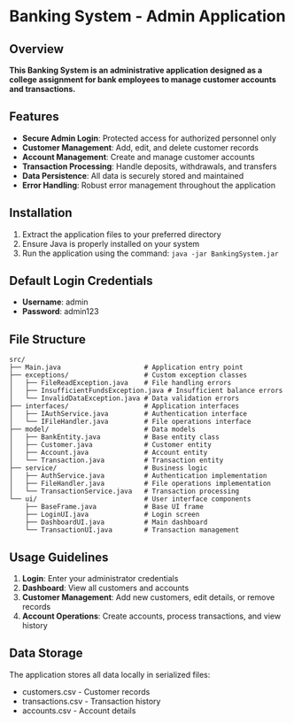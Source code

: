 # Banking System - Admin Application

## Overview
********This Banking System is an administrative application designed as a college assignment for bank employees to manage customer accounts and transactions.********
## Features
- **Secure Admin Login**: Protected access for authorized personnel only
- **Customer Management**: Add, edit, and delete customer records
- **Account Management**: Create and manage customer accounts
- **Transaction Processing**: Handle deposits, withdrawals, and transfers
- **Data Persistence**: All data is securely stored and maintained
- **Error Handling**: Robust error management throughout the application



## Installation
1. Extract the application files to your preferred directory
2. Ensure Java is properly installed on your system
3. Run the application using the command: `java -jar BankingSystem.jar`

## Default Login Credentials
- **Username**: admin
- **Password**: admin123

## File Structure
```
src/
├── Main.java                     # Application entry point
├── exceptions/                   # Custom exception classes
│   ├── FileReadException.java    # File handling errors
│   ├── InsufficientFundsException.java # Insufficient balance errors
│   └── InvalidDataException.java # Data validation errors
├── interfaces/                   # Application interfaces
│   ├── IAuthService.java         # Authentication interface
│   └── IFileHandler.java         # File operations interface
├── model/                        # Data models
│   ├── BankEntity.java           # Base entity class
│   ├── Customer.java             # Customer entity
│   ├── Account.java              # Account entity
│   └── Transaction.java          # Transaction entity
├── service/                      # Business logic
│   ├── AuthService.java          # Authentication implementation
│   ├── FileHandler.java          # File operations implementation
│   └── TransactionService.java   # Transaction processing
└── ui/                           # User interface components
    ├── BaseFrame.java            # Base UI frame
    ├── LoginUI.java              # Login screen
    ├── DashboardUI.java          # Main dashboard
    └── TransactionUI.java        # Transaction management
```

## Usage Guidelines
1. **Login**: Enter your administrator credentials
2. **Dashboard**: View all customers and accounts
3. **Customer Management**: Add new customers, edit details, or remove records
4. **Account Operations**: Create accounts, process transactions, and view history

## Data Storage
The application stores all data locally in serialized files:
- customers.csv - Customer records
- transactions.csv - Transaction history
- accounts.csv - Account details

